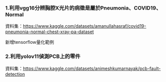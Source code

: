 ### 1.利用vgg16分辨胸腔X光片的病徵是屬於Pneumonia、COVID19、Normal

資料集：https://www.kaggle.com/datasets/amanullahasraf/covid19-pneumonia-normal-chest-xray-pa-dataset

新增tensorflow量化範例

### 2.利用yolov11偵測PCB上的零件

資料集：https://www.kaggle.com/datasets/animeshkumarnayak/pcb-fault-detection

